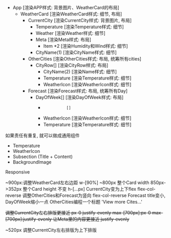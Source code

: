 - App [渲染APP样式: 背景图片、WeatherCard的布局]
  - WeatherCard [渲染WeatherCard样式: 细节, 布局]
    - CurrentCity [渲染CurrentCity样式: 背景图片, 布局]
      - Temperature [渲染Temperature样式: 细节]
      - Weather [渲染Weather样式: 细节]
      - Meta [渲染Meta样式: 布局]
        - Item \*2 [渲染Humidity和Wind样式: 细节]
      - CityName(1) [渲染CityName样式: 细节]
    - OtherCities [渲染OtherCities样式: 布局, 统筹所有cities]
      - CityRow[] [渲染CityRow样式: 布局]
        - CityName(2) [渲染Name样式: 细节]
        - Temperature [渲染Temperature样式: 细节]
        - WeatherIcon [渲染WeatherIcon样式: 细节]
    - Forecast [渲染Forecast样式: 布局, 统筹所有Day]
      - DayOfWeek[] [渲染DayOfWeek样式: 布局]
        -               []
        - WeatherIcon [渲染WeatherIcon样式: 细节]
        - Temperature [渲染Temperature样式: 细节]

如果责任有重复, 就可以做成通用组件

- Temperature
- WeatherIcon
- Subsection (Title + Content)
- BackgroundImage

Responsive

~900px:调整WeatherCard左右边距 w-[90%]
~800px
整个Card width 850px->352px
整个Card height 不变 h-[...px]
CurrentCity变为上下flex flex-col-reverse
调整OtherCities和Forecast为竖向 flex-col-reverse
Forecast title变小, DayOfWeek缩小一点
OtherCities编程一个标题 'View more Cites...'

~~调整CurrentCity左右排版更接近 px-0 justify-evenly max-[700px]:px-0 max-[700px]:justify-evenly
让Meta里的内容更接近 justify-evenly~~

~520px
调整CurrentCity左右排版为上下排版
